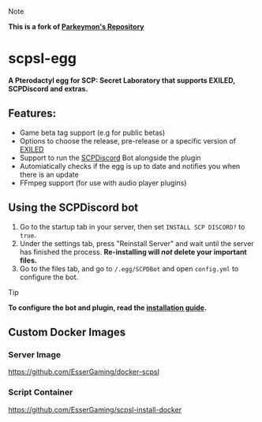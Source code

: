 > [!Note]
> **This is a fork of [Parkeymon's Repository](https://github.com/Parkeymon/EXILED-SCP-SL-egg)**
# scpsl-egg
**A Pterodactyl egg for SCP: Secret Laboratory that supports EXILED, SCPDiscord and extras.**

## Features:
- Game beta tag support (e.g for public betas)
- Options to choose the release, pre-release or a specific version of [EXILED](https://github.com/ExSLMod-Team/EXILED)
- Support to run the [SCPDiscord](https://github.com/KarlOfDuty/SCPDiscord/) Bot alongside the plugin
- Automiatically checks if the egg is up to date and notifies you when there is an update
- FFmpeg support (for use with audio player plugins)


## Using the SCPDiscord bot
1. Go to the startup tab in your server, then set `INSTALL SCP DISCORD?` to `true`.
2. Under the settings tab, press "Reinstall Server" and wait until the server has finished the process.
**Re-installing will *not* delete your important files.**
1. Go to the files tab, and go to `/.egg/SCPDBot` and open `config.yml` to configure the bot.
> [!TIP]
> **To configure the bot and plugin, read the [installation guide](https://github.com/KarlOfDuty/SCPDiscord/blob/main/docs/Installation.md).**


## Custom Docker Images
### Server Image
https://github.com/EsserGaming/docker-scpsl
### Script Container
https://github.com/EsserGaming/scpsl-install-docker
